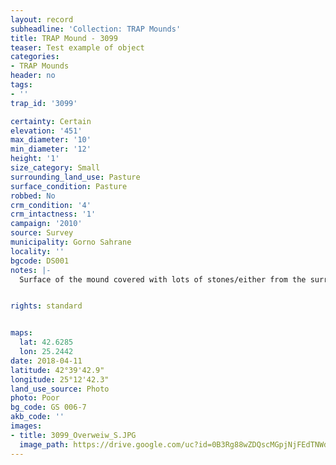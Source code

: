 ```yaml
---
layout: record
subheadline: 'Collection: TRAP Mounds'
title: TRAP Mound - 3099
teaser: Test example of object
categories:
- TRAP Mounds
header: no
tags:
- ''
trap_id: '3099'

certainty: Certain
elevation: '451'
max_diameter: '10'
min_diameter: '12'
height: '1'
size_category: Small
surrounding_land_use: Pasture
surface_condition: Pasture
robbed: No
crm_condition: '4'
crm_intactness: '1'
campaign: '2010'
source: Survey
municipality: Gorno Sahrane
locality: ''
bgcode: DS001
notes: |-
  Surface of the mound covered with lots of stones/either from the surrounding pasture or from the mound.


rights: standard


maps:
  lat: 42.6285
  lon: 25.2442
date: 2018-04-11
latitude: 42°39'42.9"
longitude: 25°12'42.3"
land_use_source: Photo
photo: Poor
bg_code: GS 006-7
akb_code: ''
images:
- title: 3099_Overweiw_S.JPG
  image_path: https://drive.google.com/uc?id=0B3Rg88wZDQscMGpjNjFEdTNWdTQ
---
```

